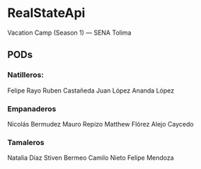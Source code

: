 # RealStateApi
Vacation Camp (Season 1) — SENA Tolima

## PODs

### Natilleros:
Felipe Rayo
Ruben Castañeda
Juan López
Ananda López

### Empanaderos
Nicolás Bermudez
Mauro Repizo
Matthew Flórez
Alejo Caycedo

### Tamaleros
Natalia Díaz
Stiven Bermeo
Camilo Nieto
Felipe Mendoza
